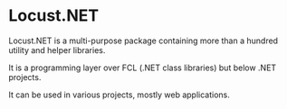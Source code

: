 # Locust.NET
Locust.NET is a multi-purpose package containing more than a hundred utility and helper libraries.

It is a programming layer over FCL (.NET class libraries) but below .NET projects.

It can be used in various projects, mostly web applications.